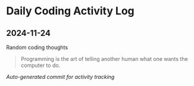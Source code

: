 # Daily Coding Activity Log

## 2024-11-24

Random coding thoughts

> Programming is the art of telling another human what one wants the computer to do.

*Auto-generated commit for activity tracking*
